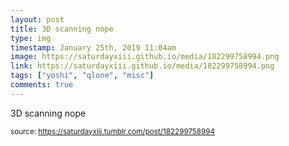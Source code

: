 ```yaml
---
layout: post
title: 3D scanning nope
type: img
timestamp: January 25th, 2019 11:04am
image: https://saturdayxiii.github.io/media/182299758994.png
link: https://saturdayxiii.github.io/media/182299758994.png
tags: ["yoshi", "qlone", "misc"]
comments: true
---
```


3D scanning nope
 
  
<small>source: https://saturdayxiii.tumblr.com/post/182299758994</small>